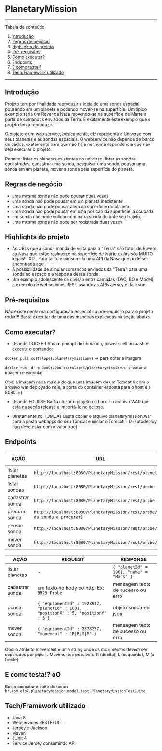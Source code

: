 # PlanetaryMission

*******
Tabela de conteúdo 
 1. [Introdução](#introdução)
 2. [Regras de negócio](#regras-de-negócio)
 3. [Highlights do projeto](#highlights-do-projeto)
 4. [Pré-requisitos](#pré-requisitos)
 5. [Como executar?](#como-executar)
 6. [Endpoints](#endpoints)
 7. [E como testa!?](#e-como-testa-oo)
 8. [Tech/Framework utilizado](#techframework-utilizado)
 

*******

## Introdução
Projeto tem por finalidade reproduzir a idéia de uma sonda espacial pousando em um planeta e podendo mover-se na superfície.
Um típico exemplo seria um Rover da Nasa movendo-se na superfície de Marte a partir de comandos enviados da Terra. É exatamente este exemplo que o projeto tenta reproduzir.

O projeto é um web service, basicamente, ele representa o Universo com seus planetas e as sondas espaciais. O webservice não depende de banco de dados, exatamente para que não haja nenhuma dependência que não seja executar o projeto. 

Permite: listar os planetas existentes no universo, listar as sondas cadastradas, cadastrar uma sonda, pesquisar uma sonda, pousar uma sonda em um planeta, mover a sonda pela superfície do planeta.

## Regras de negócio 
- uma mesma sonda não pode pousar duas vezes
- uma sonda não pode pousar em um planeta inexistente
- uma sonda não pode pousar além da superfície do planeta
- uma sonda não pode pousar em uma posição da superfície já ocupada
- um sonda não pode colidar com outra sonda durante seu trajeto.
- uma mesma sonda não pode ser registrada duas vezes

## Highlights do projeto
- As URLs que a sonda manda de volta para a "Terra" são fotos de Rovers da Nasa que estão realmente na superfície de Marte e elas são MUITO legais!!! XD . Para tanto é consumida uma API da Nasa que pode ser encontrada [aqui](https://api.nasa.gov/index.html#getting-started).
- A possibilidade de simular comandos enviados da "Terra" para uma sonda no espaço e a resposta dessa sonda.
- Um exemplo adolescente de divisão entre camadas (DAO, BO e Model) e exemplo de webservices REST usando as APIs Jersey e Jackson.

## Pré-requisitos
Não existe nenhuma configuração especial ou pré-requisito para o projeto rodar!!! Basta executar de uma das maneiras explicadas na seção abaixo.

## Como executar?
- Usando DOCKER
Abra o prompt de comando, power shell ou bash e execute o comando:

`docker pull costalopes/planetarymissionws` -> para obter a imagem

`docker run -d -p 8080:8080 costalopes/planetarymissionws` -> obter a imagem e executar

Obs: a imagem nada mais é do que uma imagem de um Tomcat 9 com o arquivo war deployado nele, a porta do container exposta para o host é a 8080. =)

- Usando ECLIPSE
Basta clonar o projeto ou baixar o arquivo WAR que esta na seção [release](https://github.com/costalopes71/PlanetaryMission/releases) e importá-lo no eclipse.

- Diretamente no TOMCAT
Basta copiar o arquivo planetarymission.war para a pasta webapps do seu Tomcat e iniciar o Tomcat! =D (autodeploy flag deve estar com o valor true) 

## Endpoints

| AÇÃO | URL | VERBO HTTP |
| ------|-----|-----|
listar planetas | `http://localhost:8080/PlanetaryMission/rest/planet` | GET |
listar sondas | `http://localhost:8080/PlanetaryMission/rest/probe` | GET |
cadastrar sonda | `http://localhost:8080/PlanetaryMission/rest/probe` | POST |
procurar sonda | `http://localhost:8080/PlanetaryMission/rest/probe/{id da sonda a procurar}`| GET |
pousar sonda | `http://localhost:8080/PlanetaryMission/rest/probe/land` | POST |
mover sonda | `http://localhost:8080/PlanetaryMission/rest/probe/move` | POST |


| AÇÃO | REQUEST | RESPONSE |
| ------|-----|-----|
listar planetas | \- | `{ "planetId" = 1001, "name" = "Mars" }` |
cadastrar sonda | um texto no body do http. Ex: `BR29 Probe`| mensagem texto de sucesso ou erro |
pousar sonda | `{ "equipmentId" : 1928912, "planetId" : 1001, "positionX" : 5, "positionY" : 5 }` | objeto sonda em json |
mover sonda | `{ "equipmentId" : 2378237, "movement" : "R\|R\|M\|M" }` | mensagem texto de sucesso ou erro |

Obs: o atributo movement é uma string onde os movimentos devem ser separados por pipe `|`.
Movimentos possíveis: R (direita), L (esquerda), M (a frente).
  
## E como testa!? oO
Basta executar a suíte de testes `br.com.elo7.planetarymission.model.test.PlanetaryMissionTestSuite`

## Tech/Framework utilizado
- Java 8
- Webservices RESTFFULL
- Jersey e Jackson
- Maven
- JUnit 4
- Service Jersey consumindo API
